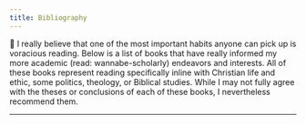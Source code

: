 ```yaml
---
title: Bibliography
---
```


📖 I really believe that one of the most important habits anyone can pick up is voracious reading. Below is a list of books that have really informed my more academic (read: wannabe-scholarly) endeavors and interests. All of these books represent reading specifically inline with Christian life and ethic, some politics, theology, or Biblical studies. While I may not fully agree with the theses or conclusions of each of these books, I nevertheless recommend them.

---
